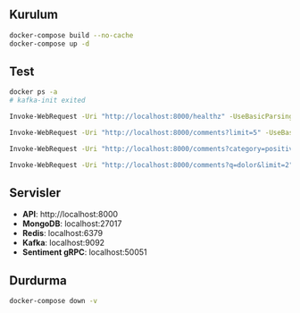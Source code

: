 ## Kurulum

```bash
docker-compose build --no-cache
docker-compose up -d
```

## Test

```bash
docker ps -a
# kafka-init exited
```

```bash
Invoke-WebRequest -Uri "http://localhost:8000/healthz" -UseBasicParsing
```

```bash
Invoke-WebRequest -Uri "http://localhost:8000/comments?limit=5" -UseBasicParsing
```

```bash
Invoke-WebRequest -Uri "http://localhost:8000/comments?category=positive&limit=3" -UseBasicParsing
```

```bash
Invoke-WebRequest -Uri "http://localhost:8000/comments?q=dolor&limit=2" -UseBasicParsing
```

## Servisler

- **API**: http://localhost:8000
- **MongoDB**: localhost:27017
- **Redis**: localhost:6379
- **Kafka**: localhost:9092
- **Sentiment gRPC**: localhost:50051

## Durdurma

```bash
docker-compose down -v
```
